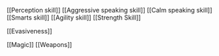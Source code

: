 [[Perception skill]]
[[Aggressive speaking skill]]
[[Calm speaking skill]]
[[Smarts skill]]
[[Agility skill]]
[[Strength Skill]]

[[Evasiveness]]

[[Magic]]
[[Weapons]]